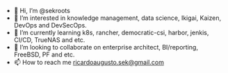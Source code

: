 - 👋 Hi, I’m @sekroots
- 👀 I’m interested in knowledge management, data science, Ikigai, Kaizen, DevOps and DevSecOps.
- 🌱 I’m currently learning  k8s, rancher, democratic-csi, harbor, jenkis, CI/CD, TrueNAS and etc.
- 💞️ I’m looking to collaborate on enterprise architect, BI/reporting, FreeBSD, PF and etc.
- 📫 How to reach me ricardoaugusto.sek@gmail.com

<!---
sekroots/sekroots is a ✨ special ✨ repository because its `README.md` (this file) appears on your GitHub profile.
You can click the Preview link to take a look at your changes.
--->
